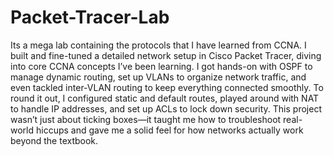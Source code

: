 # Packet-Tracer-Lab
Its a mega lab containing the protocols that I have learned from CCNA.
  I built and fine-tuned a detailed network setup in Cisco Packet Tracer, diving into core CCNA concepts I’ve been learning. I got hands-on with OSPF to manage dynamic routing, set up VLANs to organize network traffic, and even tackled inter-VLAN routing to keep everything connected smoothly. To round it out, I configured static and default routes, played around with NAT to handle IP addresses, and set up ACLs to lock down security. This project wasn’t just about ticking boxes—it taught me how to troubleshoot real-world hiccups and gave me a solid feel for how networks actually work beyond the textbook.
